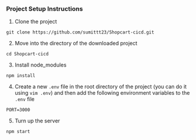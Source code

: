 ### Project Setup Instructions


1. Clone the project

```
git clone https://github.com/sumittt23/Shopcart-cicd.git
```

2. Move into the directory of the downloaded project

```
cd Shopcart-cicd
```

3. Install node_modules
```
npm install
```

4. Create a new `.env` file in the root directory of the project (you can do it using `vim .env`) and then add the following environment variables to the `.env` file

```
PORT=3000
```


5. Turn up the server

```
npm start
```
